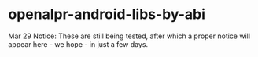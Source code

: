 # openalpr-android-libs-by-abi

Mar 29 Notice: These are still being tested, after which a proper notice will appear here - we hope - in just a few days.
